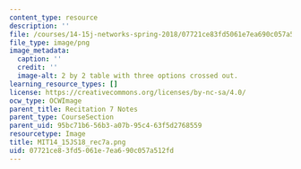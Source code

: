 ```yaml
---
content_type: resource
description: ''
file: /courses/14-15j-networks-spring-2018/07721ce83fd5061e7ea690c057a512fd_MIT14_15JS18_rec7a.png
file_type: image/png
image_metadata:
  caption: ''
  credit: ''
  image-alt: 2 by 2 table with three options crossed out.
learning_resource_types: []
license: https://creativecommons.org/licenses/by-nc-sa/4.0/
ocw_type: OCWImage
parent_title: Recitation 7 Notes
parent_type: CourseSection
parent_uid: 95bc71b6-56b3-a07b-95c4-63f5d2768559
resourcetype: Image
title: MIT14_15JS18_rec7a.png
uid: 07721ce8-3fd5-061e-7ea6-90c057a512fd
---
```

